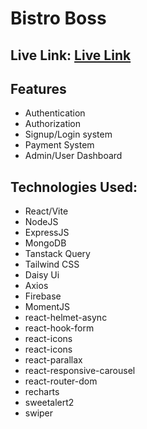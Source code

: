# Bistro Boss

## Live Link: [Live Link](https://bistro-boss-c440e.firebaseapp.com/)

## Features
* Authentication
* Authorization
* Signup/Login system
* Payment System
* Admin/User Dashboard
  
## Technologies Used:
* React/Vite
* NodeJS
* ExpressJS
* MongoDB
* Tanstack Query
* Tailwind CSS
* Daisy Ui
* Axios
* Firebase
* MomentJS
* react-helmet-async
* react-hook-form
* react-icons
* react-icons
* react-parallax
* react-responsive-carousel
* react-router-dom
* recharts
* sweetalert2
* swiper


